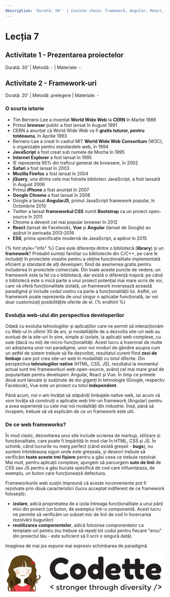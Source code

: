 ```yaml
---
description: 'Durată: 50'' | Cuvinte cheie: framework, Angular, React, Vue'
---
```


# Lecția 7

## Activitate 1 - Prezentarea proiectelor

Durată: 30' \| Metodă: - \| Materiale: -

## Activitate 2 - Framework-uri

Durată: 20' \| Metodă: prelegere \| Materiale: -

### O scurta istorie

* Tim Berners-Lee a inventat **World Wide Web** la **CERN** în Martie 1989
* Primul **browser** public a fost lansat în August 1991
* CERN a anunțat că World Wide Web va fi **gratis tuturor, pentru totdeauna**, în Aprilie 1993
* Berners-Lee a creat în cadrul MIT **World Wide Web Consortium** \(W3C\), o organizație pentru standardele web, în 1994
* **JavaScript** a fost creat sub numele de Mocha în 1995
* **Internet Explorer** a fost lansat în 1995
* IE reprezenta 95% din traficul generat de browsere, în 2002
* **Safari** a fost lansat în 2003
* **Mozilla Firefox** a fost lansat în 2004
* **jQuery**, una dintre cele mai folosite biblioteci JavaScript, a fost lansată în August 2006
* Primul **iPhone** a fost anunțat în 2007
* **Google Chrome** a fost lansat în 2008
* Google a lansat **AngularJS**, primul JavaScript framework popular, în Octombrie 2010
* Twitter a lansat **frameworkul CSS** numit **Bootstrap** ca un proiect open-source în 2011
* Chrome a devenit cel mai popular browser în 2012
* **React** \(lansat de Facebook\), **Vue** și **Angular** \(lansat de Google\) au apărut în perioada 2013-2016
* **ES6**, prima specificație modernă de JavaScript, a apărut în 2015

{% hint style="info" %}
Care este diferența dintre o bibliotecă \(**library**\) și un **framework**? Probabil sunteți familiar cu bibliotecile din C/C++, pe care le includeți în proiectele voastre pentru a obține funcționalitate implementată eficient și standard de alți developeri, fiind de asemenea gratis pentru includerea în proiectele comerciale. Din toate aceste puncte de vedere, un framework este la fel ca o bibliotecă, dar există o diferență majoră: pe când o bibliotecă este o mică parte a unui proiect potențial mai mare scris de voi, care vă oferă funcționalitate izolată, un framework inversează această paradigmă și include codul vostru ca parte a funcționalității lui. Astfel, un framework poate reprezenta de unul singur o aplicație funcțională, iar voi doar customizați posibilitățile oferite de el.
{% endhint %}

### Evoluția web-ului din perspectiva developerilor

Odată cu evoluția tehnologiilor și aplicațiilor care ne permit să interacționăm cu Web-ul în ultimii 30 de ani, și modalitățiile de a dezvolta site-uri web au evoluat de la site-uri în sine, simple și izolate, la aplicații web complexe, cu sute \(dacă nu mii\) de micro-funcționalități. Acest lucru a însemnat de multe ori adoptarea unor noi paradigme, unor noi moduri de gândire asupra cum un astfel de sistem trebuie să fie dezvoltat, rezultatul curent fiind **zeci de limbaje** care pot crea site-uri web în modalități cu totul diferite. Din perspectiva **tehnologiilor native** \(HTML, CSS, JS\), rezultatul la momentul actual sunt trei frameworkuri web open-source, având cel mai mare grad de popularitate pentru developeri: Angular, React și Vue. În timp ce primele două sunt lansate și susținute de doi giganți în tehnologie \(Google, respectiv Facebook\), Vue este un proiect cu totul **independent**.

Până acum, noi v-am învățat să stăpâniți limbajele native web, iar acum vă vom învăța să construiți o aplicație web într-un framework \(Angular\) pentru a avea experiență cu cele mai noi modalități din industrie. Însă, până să începem, trebuie să vă explicăm de ce un framework este util.

### De ce web frameworks?

În mod clasic, dezvoltarea unui site include scrierea de markup, stilizare și funcționalitate, care poate fi împărțită în mod clar în HTML, CSS și JS. În schimb, când lucrurile nu merg perfect \(când există greșeli - **bugs**\), nu suntem întotdeauna siguri unde este greșeala, și deseori trebuie să verificăm **toate aceste trei fișiere** pentru a găsi ceea ce trebuie rezolvat. Mai mult, pentru aplicații complexe, ajungem să parcurgem **sute de linii** de CSS sau JS pentru a găsi bucata specifică de cod care influențeaza, de exemplu, un buton care funcționează defectuos.

Frameworkurile web susțin împreună că aceste inconveniente pot fi rezolvate prin două caracteristici \(lucru acceptat indiferent de ce framework folosești\):

* **izolare**, adică proprietatea de a izola întreaga funcționalitate a unui părți mici din proiect \(un buton, de exemplu\) într-o componentă. Acest lucru ne permite să verificăm un subset mic de linii de cod în încercarea rezolvării bugurilor\)
* **reutilizarea** **componentelor**, adică folosirea componentelor ca template-uri pentru \(nu trebuie să repeți tot codul pentru fiecare "erou" din proiectul tău - este suficient să îl scrii o singură dată\).

Imaginea de mai jos expune mai expresiv schimbarea de paradigmă.

![](../.gitbook/assets/copy-of-logo-techtor-05.png)



